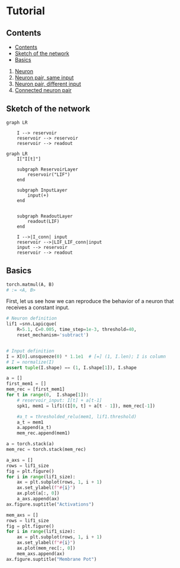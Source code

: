 # Tutorial

## Contents

- [Contents](#contents)
- [Sketch of the network](#sketch-of-the-network)
- [Basics](#basics)


1. [Neuron](./tutorials/_1_neuron.py)
2. [Neuron pair, same input](./tutorials/_2_neuron_pair.py)
3. [Neuron pair, different input](./tutorials/_3_neuron_pair_difnt_input.py)
4. [Connected neuron pair](./tutorials/_4_neuron_pair_connected.py)


## Sketch of the network

```mermaid
graph LR

    I --> reservoir
    reservoir --> reservoir
    reservoir --> readout

```

```mermaid
graph LR
    I["I[t]"]

    subgraph ReservoirLayer
        reservoir("LIF")
    end

    subgraph InputLayer
        input(+)
    end


    subgraph ReadoutLayer
        readout(LIF)
    end

    I -->|I_conn| input
    reservoir -->|LIF_LIF_conn|input
    input --> reservoir
    reservoir --> readout
```

## Basics


```python
torch.matmul(A, B)
# := <A, B>
```

First, let us see how we can reproduce the behavior of a neuron
that receives a constant input.

```python
# Neuron definition
lif1 =snn.Lapicque(
    R=5.1, C=0.005, time_step=1e-3, threshold=40,
    reset_mechanism='subtract')


# Input definition
I = X[0].unsqueeze(0) * 1.1e1  # [=] (1, I.len); I is column
# I = normalize(I)
assert tuple(I.shape) == (1, I.shape[1]), I.shape

a = []
first_mem1 = []
mem_rec = [first_mem1]
for t in range(0,  I.shape[1]):
    # reservoir_input: I[t] + a[t-1]
    spk1, mem1 = lif1((I[0, t] + a[t - 1]), mem_rec[-1])

    #a_t = thresholded_relu(mem1, lif1.threshold)
    a_t = mem1
    a.append(a_t)
    mem_rec.append(mem1)

a = torch.stack(a)
mem_rec = torch.stack(mem_rec)

a_axs = []
rows = lif1_size
fig = plt.figure()
for i in range(lif1_size):
    ax = plt.subplot(rows, 1, i + 1)
    ax.set_ylabel(f"#{i}")
    ax.plot(a[:, 0])
    a_axs.append(ax)
ax.figure.suptitle("Activations")

mem_axs = []
rows = lif1_size
fig = plt.figure()
for i in range(lif1_size):
    ax = plt.subplot(rows, 1, i + 1)
    ax.set_ylabel(f"#{i}")
    ax.plot(mem_rec[:, 0])
    mem_axs.append(ax)
ax.figure.suptitle("Membrane Pot")
```